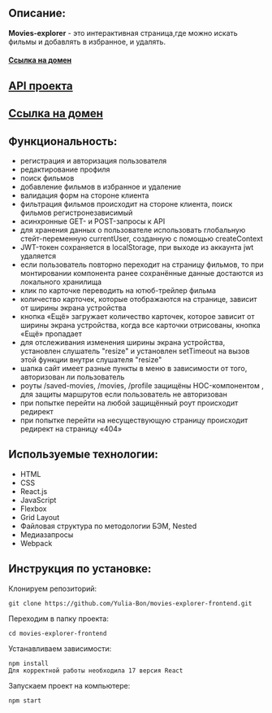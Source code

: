 ## Описание:
**Movies-explorer** - это интерактивная страница,где можно искать фильмы и добавлять в избранное, и удалять.
#### [Сcылка на домен](https://movies-react.ybon.nomoreparties.sbs)

## [API проекта](https://movies-express.ybon.nomoreparties.sbs)
## [Сcылка на домен](https://movies-react.ybon.nomoreparties.sbs)

## Функциональность:
* регистрация и авторизация пользователя
* редактирование профиля
* поиск фильмов
* добавление фильмов в избранное и удаление
* валидация форм на стороне клиента
* фильтрация фильмов происходит на стороне клиента, поиск фильмов регистронезависимый
* асинхронные GET- и POST-запросы к API
* для хранения данных о пользователе использовать глобальную стейт-переменную currentUser, созданную с помощью createContext
* JWT-токен сохраняется в localStorage, при выходе из аккаунта jwt удаляется
* если пользователь повторно переходит на страницу фильмов, то при монтировании компонента ранее сохранённые данные достаются из локального хранилища
* клик по карточке переводить на ютюб-трейлер фильма
* количество карточек, которые отображаются на странице, зависит от ширины экрана устройства
* кнопка «Ещё» загружает количество карточек, которое зависит от ширины экрана устройства, когда все карточки отрисованы, кнопка «Ещё» пропадает
* для отслеживания изменения ширины экрана устройства, установлен слушатель "resize" и установлен setTimeout на вызов этой функции внутри слушателя "resize"
* шапка сайт имеет разные пункты в меню в зависимости от того, авторизован ли пользователь
* роуты /saved-movies, /movies, /profile защищёны HOC-компонентом , для защиты маршрутов если пользователь не авторизован
* при попытке перейти на любой защищённый роут происходит редирект
* при попытке перейти на несуществующую страницу происходит редирект на страницу «404»

## Используемые технологии:
* HTML
* CSS
* React.js
* JavaScript
* Flexbox
* Grid Layout
* Файловая структура по методологии БЭМ, Nested
* Медиазапросы
* Webpack

## Инструкция по установке:
Клонируем репозиторий:
```
git clone https://github.com/Yulia-Bon/movies-explorer-frontend.git
```
Переходим в папку проекта:
```
cd movies-explorer-frontend
```
Устанавливаем зависимости:
```
npm install
Для корректной работы необходила 17 версия React
```
Запускаем проект на компьютере:
```
npm start
```
